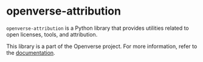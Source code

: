 # openverse-attribution

`openverse-attribution` is a Python library that provides utilities related to
open licenses, tools, and attribution.

This library is a part of the Openverse project. For more information, refer to
the
[documentation](https://docs.openverse.org/packages/python/openverse_attribution/index.html).
